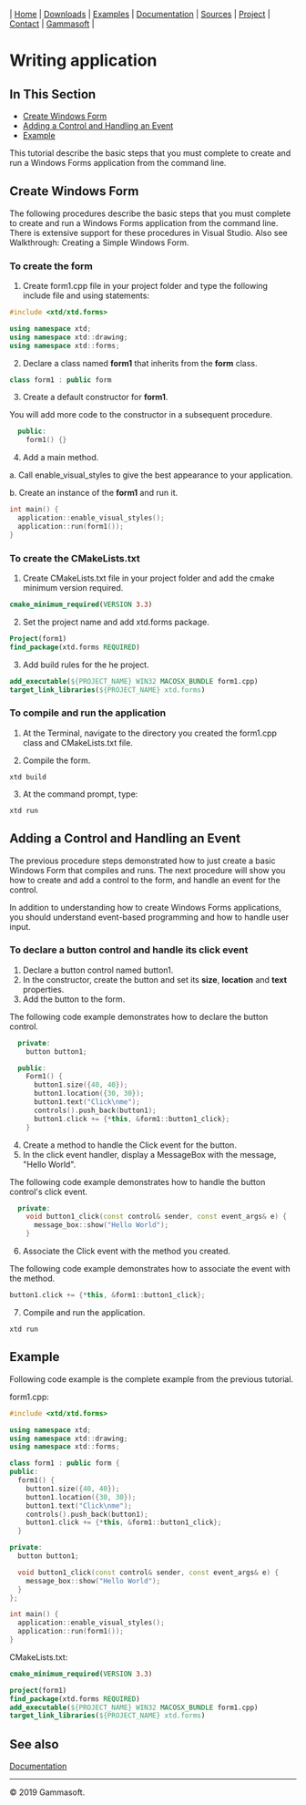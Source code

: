 | [Home](home.md) | [Downloads](downloads.md) | [Examples](examples.md) | [Documentation](documentation.md) | [Sources](https://github.com/gammasoft71/xtd_forms) | [Project](https://sourceforge.net/projects/formspro/) | [Contact](contact.md) | [Gammasoft](https://gammasoft71.wixsite.com/gammasoft) |

# Writing application

## In This Section

* [Create Windows Form](#create-windows-form)
* [Adding a Control and Handling an Event](#adding-a-control-and-handling-an-event)
* [Example](#example)

This tutorial describe the basic steps that you must complete to create and run a Windows Forms application from the command line.

## Create Windows Form

The following procedures describe the basic steps that you must complete to create and run a Windows Forms application from the command line. There is extensive support for these procedures in Visual Studio. Also see Walkthrough: Creating a Simple Windows Form.

### To create the form

1. Create form1.cpp file in your project folder and type the following include file and using statements:

```c++
#include <xtd/xtd.forms>

using namespace xtd;
using namespace xtd::drawing;
using namespace xtd::forms;
```

2. Declare a class named **form1** that inherits from the **form** class.

```c++
class form1 : public form
```

3. Create a default constructor for **form1**.

You will add more code to the constructor in a subsequent procedure.

```c++
  public:
    form1() {}
```

4. Add a main method.

a. Call enable_visual_styles to give the best appearance to your application.

b. Create an instance of the **form1** and run it.

```c++
int main() {
  application::enable_visual_styles();
  application::run(form1());
}
```

### To create the CMakeLists.txt

1. Create CMakeLists.txt file in your project folder and add the cmake minimum version required.

```cmake
cmake_minimum_required(VERSION 3.3)
```

2. Set the project name and add xtd.forms package.

```cmake
Project(form1)
find_package(xtd.forms REQUIRED)
```

3. Add build rules for the he project.

```cmake
add_executable(${PROJECT_NAME} WIN32 MACOSX_BUNDLE form1.cpp)
target_link_libraries(${PROJECT_NAME} xtd.forms)
```

### To compile and run the application

1. At the Terminal, navigate to the directory you created the form1.cpp class and CMakeLists.txt file.

2. Compile the form.

```shell
xtd build
```

3. At the command prompt, type:

```shell
xtd run
```

## Adding a Control and Handling an Event

The previous procedure steps demonstrated how to just create a basic Windows Form that compiles and runs. The next procedure will show you how to create and add a control to the form, and handle an event for the control.

In addition to understanding how to create Windows Forms applications, you should understand event-based programming and how to handle user input.

### To declare a button control and handle its click event

1. Declare a button control named button1.
2. In the constructor, create the button and set its **size**, **location** and **text** properties.
3. Add the button to the form.

The following code example demonstrates how to declare the button control.

```c++
  private:
    button button1;

  public:
    Form1() {
      button1.size({40, 40});
      button1.location({30, 30});
      button1.text("Click\nme");
      controls().push_back(button1);
      button1.click += {*this, &form1::button1_click};
    }
```

4. Create a method to handle the Click event for the button.
5. In the click event handler, display a MessageBox with the message, "Hello World".

The following code example demonstrates how to handle the button control's click event.

```c++
  private:
    void button1_click(const control& sender, const event_args& e) {
      message_box::show("Hello World");
    }
```

6. Associate the Click event with the method you created.

The following code example demonstrates how to associate the event with the method.

```c++
button1.click += {*this, &form1::button1_click};
```

7. Compile and run the application.

```shell
xtd run
```

## Example

Following code example is the complete example from the previous tutorial.

form1.cpp:

```c++
#include <xtd/xtd.forms>

using namespace xtd;
using namespace xtd::drawing;
using namespace xtd::forms;

class form1 : public form {  
public:
  form1() {
    button1.size({40, 40});
    button1.location({30, 30});
    button1.text("Click\nme");
    controls().push_back(button1);
    button1.click += {*this, &form1::button1_click};
  }

private:
  button button1;

  void button1_click(const control& sender, const event_args& e) {
    message_box::show("Hello World");
  }
};

int main() {
  application::enable_visual_styles();
  application::run(form1());
}

```

CMakeLists.txt:

```cmake
cmake_minimum_required(VERSION 3.3)

project(form1)
find_package(xtd.forms REQUIRED)
add_executable(${PROJECT_NAME} WIN32 MACOSX_BUNDLE form1.cpp)
target_link_libraries(${PROJECT_NAME} xtd.forms)
```

## See also

[Documentation](documentation.md)

______________________________________________________________________________________________

© 2019 Gammasoft.
